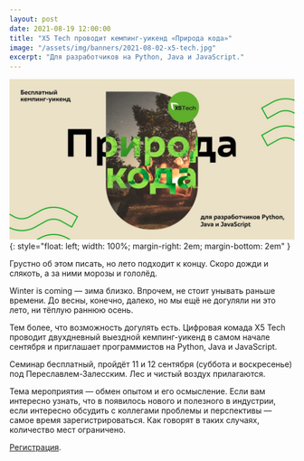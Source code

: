 ```yaml
---
layout: post
date: 2021-08-19 12:00:00
title: "X5 Tech проводит кемпинг-уикенд «Природа кода»"
image: "/assets/img/banners/2021-08-02-x5-tech.jpg"
excerpt: "Для разработчиков на Python, Java и JavaScript."
---
```


![X5 Tech](/assets/img/banners/2021-08-02-x5-tech.jpg){: style="float: left; width: 100%; margin-right: 2em; margin-bottom: 2em" }

Грустно об этом писать, но лето подходит к концу. Скоро дожди и слякоть, а за ними морозы и гололёд.

Winter is coming — зима близко. Впрочем, не стоит унывать раньше времени. До весны, конечно, далеко, но мы ещё не догуляли ни это лето, ни тёплую раннюю осень.

Тем более, что возможность догулять есть. Цифровая комада X5 Tech проводит двухдневный выездной кемпинг-уикенд в самом начале сентября и приглашает программистов на Python, Java и JavaScript.

Семинар бесплатный, пройдёт 11 и 12 сентября (суббота и воскресенье) под Переславлем-Залесским. Лес и чистый воздух прилагаются.

Тема мероприятия — обмен опытом и его осмысление. Если вам интересно узнать, что в появилось нового и полезного в индустрии, если интересно обсудить с коллегами проблемы и перспективы — самое время зарегистрироваться. Как говорят в таких случаях, количество мест ограничено.

[Регистрация](https://link.prirodacodax5.tech/eml4x).